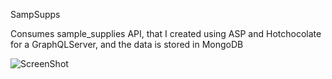 SampSupps

Consumes sample_supplies API, that I created using ASP and Hotchocolate for a GraphQLServer, and the data is stored in MongoDB

![ScreenShot](/SampSupps/screenshots/latest.png)
